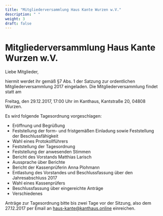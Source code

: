 ```yaml
---
title: "Mitgliederversammlung Haus Kante Wurzen w.V."
description: " "
weight: 3
draft: false
---
```

# Mitgliederversammlung Haus Kante Wurzen w.V.

Liebe Mitglieder,

hiermit werdet ihr gemäß §7 Abs. 1 der Satzung zur ordentlichen Mitgliederversammlung 2017 eingeladen.
Die Mitgliederversammlung findet statt am

Freitag, den 29.12.2017, 17:00 Uhr im Kanthaus, Kantstraße 20, 04808 Wurzen.

Es wird folgende Tagesordnung vorgeschlagen:

* Eröffnung und Begrüßung
* Feststellung der form- und fristgemäßen Einladung sowie Feststellung der Beschlussfähigkeit
* Wahl eines Protokollführers
* Feststellung der Tagesordnung
* Feststellung der anwesenden Stimmen
* Bericht des Vorstands Matthias Larisch
* Aussprache über Berichte
* Bericht der Kassenprüferin Anna Plohmann
* Entlastung des Vorstandes und Beschlussfassung über den Jahresabschluss 2017
* Wahl eines Kassenprüfers
* Beschlussfassung über eingereichte Anträge
* Verschiedenes

Anträge zur Tagesordnung bitte bis zwei Tage vor der Sitzung, also dem 27.12.2017 per Email an haus-kante@kanthaus.online einreichen.
